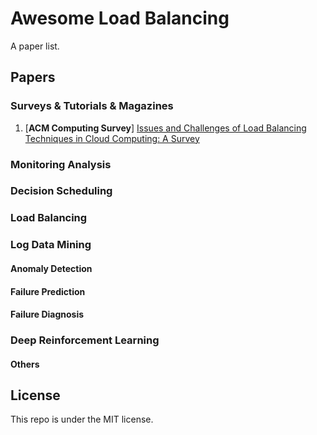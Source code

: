 # Awesome Load Balancing
A paper list.

## Papers

### Surveys & Tutorials & Magazines
1. [**ACM Computing Survey**] [Issues and Challenges of Load Balancing Techniques in Cloud Computing: A Survey](https://dl.acm.org/doi/fullHtml/10.1145/3281010)

### Monitoring Analysis

### Decision Scheduling

### Load Balancing

### Log Data Mining

#### Anomaly Detection

#### Failure Prediction

#### Failure Diagnosis

### Deep Reinforcement Learning

#### Others

## License
This repo is under the MIT license.